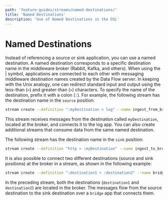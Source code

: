 ```yaml
---
path: 'feature-guides/streams/named-destinations/'
title: 'Named Destinations'
description: 'Use of Named Destinations in the DSL'
---
```


# Named Destinations

Instead of referencing a source or sink application, you can use a named destination.
A named destination corresponds to a specific destination name in the middleware broker (Rabbit, Kafka, and others). When using the | symbol, applications are connected to each other with messaging middleware destination names created by the Data Flow server.
In keeping with the Unix analogy, one can redirect standard input and output using the less-than (`<`) and greater-than (`>`) characters.
To specify the name of the destination, prefix it with a colon (`:`). For example, the following stream has the destination name in the `source` position:

```bash
stream create --definition ":myDestination > log" --name ingest_from_broker --deploy
```

This stream receives messages from the destination called `myDestination`, located at the broker, and connects it to the log app. You can also create additional streams that consume data from the same named destination.

The following stream has the destination name in the `sink` position:

```bash
stream create --definition "http > :myDestination" --name ingest_to_broker --deploy
```

It is also possible to connect two different destinations (source and sink positions) at the broker in a stream, as shown in the following example:

```bash
stream create --definition ":destination1 > :destination2" --name bridge_destinations --deploy
```

In the preceding stream, both the destinations (`destination1` and `destination2`) are located in the broker. The messages flow from the source destination to the sink destination over a `bridge` app that connects them.
